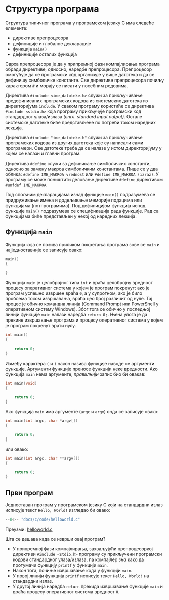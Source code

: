 # Структура програма

Структура типичног програма у програмском језику C има следеће елементе:

- директиве препроцесора
- дефиниције и глобалне декларације
- функција `main()`
- дефиниције осталих функција

Сврха препроцесора је да у припремној фази компајлирања програма обради
директиве, односно, наредбе препроцесора. Препроцесор омогућује да се
програмски кôд организује у више датотека и да се дефинишу симболичке
константе. Све директиве препроцесора почиљу карактером `#` и морају се писати
у посебним редовима.

Директива `#include <ime_datoteke.h>` служи за прикључивање предефинисаних
програмских кодова из системских датотека из директоријума `include`. У сваком
програму користиће се директива `#include <stdio.h>` која програму прикључује
програмски код стандардног улаза/излаза *(енгл. standard input output)*. Остале
системске датотеке биће представљене по потреби током наредних лекција.

Директива `#include "ime_datoteke.h"` служи за прикључивање програмских кодова
из других датотека које су написали сами програмери. Ове датотеке треба да се
налазе у истом директоријуму у којем се налази и главни програм.

Директива `#define` служи за дефинисање симболичких константи, односно за
замену макроа симболичким константама. Пише се у два облика:
`#define IME_MAKROA vrednost` или `#define IME_MAKROA (izraz)`. У програму се
може поништити деловање директиве `#define` директивом `#unfdef IME_MAKROA`.

Под спољним декларацијама изнад функције `main()` подразумева се придруживање
имена и додељивање меморије подацима или функцијама (потпрограмима). Под
дефиницијом функција испод функције `main()` подразумева се спецификација
рада функције. Рад са функцијама биће представљен у некој од наредних лекција.

## Функција `main`

Функција која се позива приликом покретања програма зове се `main` и
најједноставније се записује овако:

```c
main()
{

}
```

Функција `main` је целобројног типа `int` и враћа целобројну вредност процесу
оперативног система у којем је програм покренут: ако је програм успешно извршен
враћа `0`, а у супротном, ако је било проблема током извршавања, враћа цео број
различит од нуле. Тај процес је обично командна линија (Command Prompt или
PowerShell у оперативном систему Windows). Због тога се обично у последњој
линији функције `main` налази наредба `return 0;`. Њена улога је да прекине
извршавање програма и процесу оперативног система у којем је програм покренут
врати нулу.

```c
int main()
{
    
    return 0;
}
```

Између карактера `(` и `)` након назива функције наводе се аргументи функције.
Аргументи функције преносе функцији неке вредности. Aко функција `main` нема
аргументе, *правилнији* запис био би овакав:

```c
int main(void)
{

    return 0;
}
```

Ако функција `main` има аргументе (`argc` и `argv`) онда се записује овако:

```c
int main(int argc, char *argv[])
{

    return 0;
}
```

или овако:

```c
int main(int argc, char **argv[])
{

    return 0;
}
```

## Први програм

Једноставан програм у програмском језику C који на стандардни излаз исписује
текст `Hello, World!` изгледао би овако:

```c
--8<-- "docs/c/code/helloworld.c"
```

Преузми: [helloworld.c](code/helloworld.c)

Шта се дешава када се изврши овај програм?

- У припремној фази компајлирања, захваљујући препроцесоркој директиви
`#include <stdio.h>` програму су прикључени програмски кодови стандардног
улаза/излаза, па компајлер *зна* како да протумачи функцију `printf` у функцији
`main`.
- Након тога, почиње извршавање кода у функцији `main`.
- У првој линији функција `printf` исписује текст `Hello, World!` на стандардни
излаз.
- У другој линија наредба `return` прекида извршавање функције `main` и враћа
процесу оперативног система вредност `0`.
